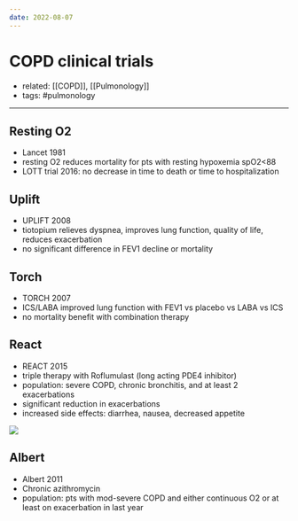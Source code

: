 ```yaml
---
date: 2022-08-07
---
```


# COPD clinical trials

- related: [[COPD]], [[Pulmonology]]
- tags: #pulmonology
---

## Resting O2

- Lancet 1981
- resting O2 reduces mortality for pts with resting hypoxemia spO2<88
- LOTT trial 2016: no decrease in time to death or time to hospitalization

## Uplift

- UPLIFT 2008
- tiotopium relieves dyspnea, improves lung function, quality of life, reduces exacerbation
- no significant difference in FEV1 decline or mortality

## Torch

- TORCH 2007
- ICS/LABA improved lung function with FEV1 vs placebo vs LABA vs ICS
- no mortality benefit with combination therapy

## React

- REACT 2015
- triple therapy with Roflumulast (long acting PDE4 inhibitor)
- population: severe COPD, chronic bronchitis, and at least 2 exacerbations
- significant reduction in exacerbations
- increased side effects: diarrhea, nausea, decreased appetite

![](https://photos.thisispiggy.com/file/wikiFiles/20220807172033.png)

## Albert

- Albert 2011
- Chronic azithromycin
- population: pts with mod-severe COPD and either continuous O2 or at least on exacerbation in last year

